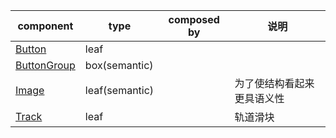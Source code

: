 | component                              | type           |        composed by         | 说明                       |
| -------------------------------------- | -------------- | :------------------------: | -------------------------- |
| [Button](./Button.tsx)                 | leaf           |                            |                            |
| [ButtonGroup](./ButtonGroup/index.tsx) | box(semantic)  |                            |                            |
| [Image](./Image.tsx)                   | leaf(semantic) |                            | 为了使结构看起来更具语义性 |
| [Track](./Track/index.tsx)             | leaf           |                            | 轨道滑块                   |
